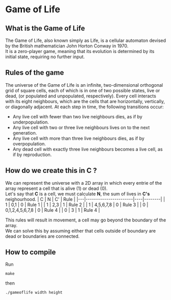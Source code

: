 # Game of Life

## What is the Game of Life
The Game of Life, also known simply as Life, is a cellular automaton devised by the British mathematician John Horton Conway in 1970.  
It is a zero-player game, meaning that its evolution is determined by its initial state, requiring no further input.

## Rules of the game
The universe of the Game of Life is an infinite, two-dimensional orthogonal grid of square cells, each of which is in one of two possible states, live or dead, (or populated and unpopulated, respectively).  Every cell interacts with its eight neighbours, which are the cells that are horizontally, vertically, or diagonally adjacent. At each step in time, the following transitions occur:
- Any live cell with fewer than two live neighbours dies, as if by underpopulation.           
- Any live cell with two or three live neighbours lives on to the next generation.              
- Any live cell with more than three live neighbours dies, as if by overpopulation.
- Any dead cell with exactly three live neighbours becomes a live cell, as if by reproduction.

## How do we create this in C ?
We can represent the universe with a 2D array in which every entrie of the array represent a cell that is alive (1) or dead (0).  
Let's say that __C__ is a cell, we must calculate __N__, the sum of lives in __C's__ neighourhood.
| C | N                     | C' | Rule   |
|---|-----------------------|----|--------|
| 1 | 0,1                   | 0  | Rule 1 |
| 1 | 2,3                   | 1  | Rule 2 |
| 1 | 4,5,6,7,8             | 0  | Rule 3 |
| 0 | 0,1,2,4,5,6,7,8       | 0  | Rule 4 |
| 0 | 3                     | 1  | Rule 4 |

This rules will result in movement, a cell may go beyond the boundary of the array.  
We can solve this by assuming either that cells outside of boundary are dead or boundaries are connected.


## How to compile
Run 
```
make
```
then
```
./gameoflife width height
```